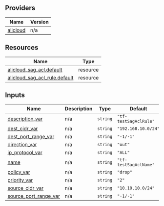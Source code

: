 <!-- BEGIN_TF_DOCS -->
## Providers

| Name | Version |
|------|---------|
| <a name="provider_alicloud"></a> [alicloud](#provider\_alicloud) | n/a |

## Resources

| Name | Type |
|------|------|
| [alicloud_sag_acl.default](https://registry.terraform.io/providers/hashicorp/alicloud/latest/docs/resources/sag_acl) | resource |
| [alicloud_sag_acl_rule.default](https://registry.terraform.io/providers/hashicorp/alicloud/latest/docs/resources/sag_acl_rule) | resource |

## Inputs

| Name | Description | Type | Default | Required |
|------|-------------|------|---------|:--------:|
| <a name="input_description_var"></a> [description\_var](#input\_description\_var) | n/a | `string` | `"tf-testSagAclRule"` | no |
| <a name="input_dest_cidr_var"></a> [dest\_cidr\_var](#input\_dest\_cidr\_var) | n/a | `string` | `"192.168.10.0/24"` | no |
| <a name="input_dest_port_range_var"></a> [dest\_port\_range\_var](#input\_dest\_port\_range\_var) | n/a | `string` | `"-1/-1"` | no |
| <a name="input_direction_var"></a> [direction\_var](#input\_direction\_var) | n/a | `string` | `"out"` | no |
| <a name="input_ip_protocol_var"></a> [ip\_protocol\_var](#input\_ip\_protocol\_var) | n/a | `string` | `"ALL"` | no |
| <a name="input_name"></a> [name](#input\_name) | n/a | `string` | `"tf-testSagAclName"` | no |
| <a name="input_policy_var"></a> [policy\_var](#input\_policy\_var) | n/a | `string` | `"drop"` | no |
| <a name="input_priority_var"></a> [priority\_var](#input\_priority\_var) | n/a | `string` | `"2"` | no |
| <a name="input_source_cidr_var"></a> [source\_cidr\_var](#input\_source\_cidr\_var) | n/a | `string` | `"10.10.10.0/24"` | no |
| <a name="input_source_port_range_var"></a> [source\_port\_range\_var](#input\_source\_port\_range\_var) | n/a | `string` | `"-1/-1"` | no |
<!-- END_TF_DOCS -->    